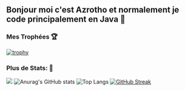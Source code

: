 ## Bonjour moi c'est Azrotho et normalement je code principalement en Java 👋


### Mes Trophées 🏆

[![trophy](https://github-profile-trophy.vercel.app/?username=azrotho&theme=onedark)](https://github.com/ryo-ma/github-profile-trophy)

### Plus de Stats: 📘

![](https://komarev.com/ghpvc/?username=maelgangloff&color=0e75b6&style=for-the-badge)
![Anurag's GitHub stats](https://github-readme-stats.vercel.app/api?username=azrotho&show_icons=true&theme=radical&count_private=true)
![Top Langs](https://github-readme-stats.vercel.app/api/top-langs/?username=azrotho&layout=compact&theme=radical&count_private=true)
[![GitHub Streak](https://github-readme-streak-stats.herokuapp.com?user=azrotho&theme=radical&locale=fr&date_format=j%20M%5B%20Y%5D)](https://git.io/streak-stats)


<!--
[![trophy](https://github-profile-trophy.vercel.app/?username=azrotho&theme=onedark)](https://github.com/ryo-ma/github-profile-trophy)
-->
